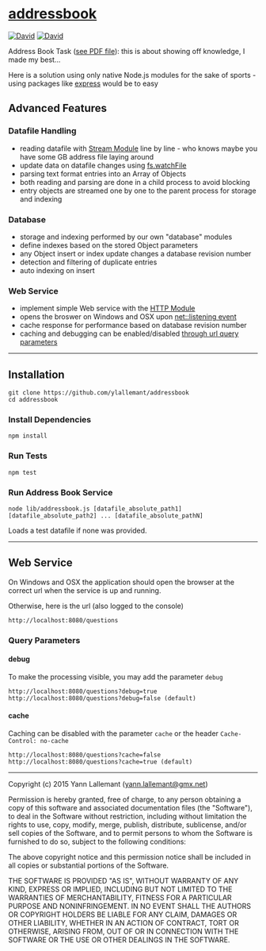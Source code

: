 # [addressbook](https://github.com/ylallemant/addressbook)

[![David](https://img.shields.io/david/ylallemant/addressbook.svg?style=flat)](https://david-dm.org/ylallemant/addressbook)
[![David](https://img.shields.io/david/dev/ylallemant/addressbook.svg?style=flat)](https://david-dm.org/ylallemant/addressbook#info=devDependencies)

Address Book Task ([see PDF file](task-addressbook.pdf)): this is about showing off knowledge, I made my best...

Here is a solution using only native Node.js modules for the sake of sports - using packages like [express](https://www.npmjs.com/package/express) would be to easy

## Advanced Features

### Datafile Handling

 - reading datafile with [Stream Module](https://nodejs.org/api/stream.html) line by line - who knows maybe you have some GB address file laying around
 - update data on datafile changes using [fs.watchFile](https://nodejs.org/api/fs.html#fs_fs_watchfile_filename_options_listener)
 - parsing text format entries into an Array of Objects
 - both reading and parsing are done in a child process to avoid blocking
 - entry objects are streamed one by one to the parent process for storage and indexing
 
### Database
 
 - storage and indexing performed by our own "database" modules
 - define indexes based on the stored Object parameters
 - any Object insert or index update changes a database revision number
 - detection and filtering of duplicate entries
 - auto indexing on insert
 
### Web Service
 
 - implement simple Web service with the [HTTP Module](https://nodejs.org/api/http.html)
 - opens the broswer on Windows and OSX upon [net::listening event](https://nodejs.org/api/net.html#net_event_listening)
 - cache response for performance based on database revision number
 - caching and debugging can be enabled/disabled [through url query parameters](#query_params)
 
-----

## Installation

    git clone https://github.com/ylallemant/addressbook
    cd addressbook

### Install Dependencies

    npm install
    
### Run Tests

    npm test

### Run Address Book Service

    node lib/addressbook.js [datafile_absolute_path1] [datafile_absolute_path2] ... [datafile_absolute_pathN]

Loads a test datafile if none was provided.

-----

## Web Service

On Windows and OSX the application should open the browser at the correct url when the service is up and running.

Otherwise, here is the url (also logged to the console)

    http://localhost:8080/questions

### <a name="query_params"></a>Query Parameters

#### debug

To make the processing visible, you may add the parameter `debug`

    http://localhost:8080/questions?debug=true
    http://localhost:8080/questions?debug=false (default)

#### cache

Caching can be disabled with the parameter `cache` or the header `Cache-Control: no-cache`

    http://localhost:8080/questions?cache=false
    http://localhost:8080/questions?cache=true (default)
    

------------

Copyright (c) 2015 Yann Lallemant (yann.lallemant@gmx.net)

Permission is hereby granted, free of charge, to any person obtaining a copy of this software and associated documentation files (the "Software"), to deal in the Software without restriction, including without limitation the rights to use, copy, modify, merge, publish, distribute, sublicense, and/or sell copies of the Software, and to permit persons to whom the Software is furnished to do so, subject to the following conditions:

The above copyright notice and this permission notice shall be included in all copies or substantial portions of the Software.

THE SOFTWARE IS PROVIDED "AS IS", WITHOUT WARRANTY OF ANY KIND, EXPRESS OR IMPLIED, INCLUDING BUT NOT LIMITED TO THE WARRANTIES OF MERCHANTABILITY, FITNESS FOR A PARTICULAR PURPOSE AND NONINFRINGEMENT. IN NO EVENT SHALL THE AUTHORS OR COPYRIGHT HOLDERS BE LIABLE FOR ANY CLAIM, DAMAGES OR OTHER LIABILITY, WHETHER IN AN ACTION OF CONTRACT, TORT OR OTHERWISE, ARISING FROM, OUT OF OR IN CONNECTION WITH THE SOFTWARE OR THE USE OR OTHER DEALINGS IN THE SOFTWARE.
